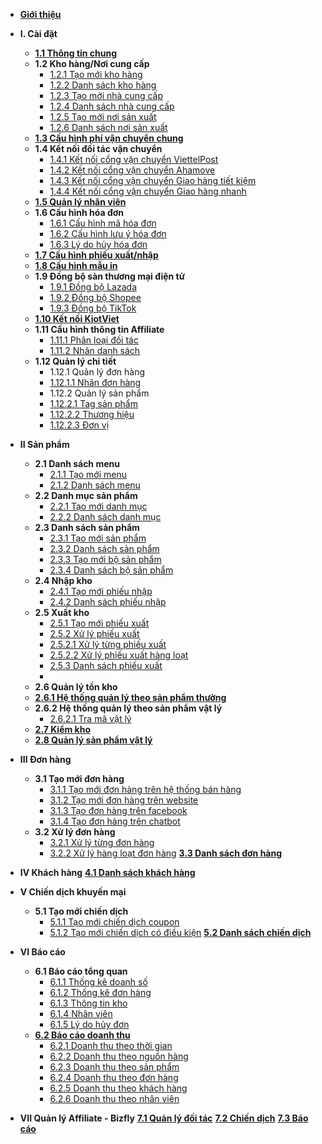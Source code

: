 - [**Giới thiệu**](eshop/README.md)

- **I. Cài đặt**
    -	[**1.1 Thông tin chung**](eshop/thongtinchung.md)
	-	**1.2 Kho hàng/Nơi cung cấp**
	     - [1.2.1 Tạo mới kho hàng](eshop/taokhohang.md)
		 - [1.2.2 Danh sách kho hàng](eshop/danhsachkhohang.md)
		 - [1.2.3 Tạo mới nhà cung cấp](eshop/taonhacungcap.md)
		 - [1.2.4 Danh sách nhà cung cấp](eshop/danhsachnhacungcap.md)
		 - [1.2.5 Tạo mới nơi sản xuất](eshop/taomoinoisanxuat.md)
		 - [1.2.6 Danh sách nơi sản xuất](eshop/danhsachnoisanxuat.md)
	-	[**1.3 Cấu hình phí vận chuyển chung**](eshop/cauhinhphivanchuyenchung.md)
	-	**1.4 Kết nối đối tác vận chuyển**
	     - [1.4.1 Kết nối cổng vận chuyển ViettelPost](eshop/ketnoiviettelpost.md)
		 - [1.4.2 Kết nối cổng vận chuyển Ahamove](eshop/ketnoiahamove.md)
		 - [1.4.3 Kết nối cổng vận chuyển Giao hàng tiết kiệm](eshop/ketnoightk.md)
		 - [1.4.4 Kết nối cổng vận chuyển Giao hàng nhanh](eshop/ketnoighn.md)
	-	[**1.5 Quản lý nhân viên**](eshop/quanlynhanvien.md)	
	-	**1.6 Cấu hình hóa đơn**
	     - [1.6.1 Cấu hình mã hóa đơn](eshop/cauhinhmahoadon.md)
		 - [1.6.2 Cấu hình lưu ý hóa đơn](eshop/luuyhoadon.md)
		 - [1.6.3 Lý do hủy hóa đơn](eshop/cauhinhlydohuydon.md)
	-	[**1.7 Cấu hình phiếu xuất/nhập**](eshop/cauhinhxuatnhap.md)
	-	[**1.8 Cấu hình mẫu in**](eshop/cauhinhmauin.md)
	-	**1.9 Đồng bộ sàn thương mại điện tử**
		- [1.9.1 Đồng bộ Lazada](eshop/dongbolazada.md)
		- [1.9.2 Đồng bộ Shopee](eshop/dongboshopee.md)
		- [1.9.3 Đồng bộ TikTok](eshop/dongbotiktok.md)
	-	[**1.10 Kết nối KiotViet**](eshop/ketnoikiotviet.md)
	-	**1.11 Cấu hình thông tin Affiliate**
		- [1.11.1 Phân loại đối tác](eshop/cauhinhphanloaidoitac.md)
		- [1.11.2 Nhãn danh sách](eshop/cauhinhnhandanhsach.md)
	-	**1.12 Quản lý chi tiết**
		 - 1.12.1 Quản lý đơn hàng
		 - [1.12.1.1 Nhãn đơn hàng](eshop/nhandonhang.md)
		 - 1.12.2 Quản lý sản phẩm
		 - [1.12.2.1 Tag sản phẩm](eshop/tagsanpham.md)
		 - [1.12.2.2 Thương hiệu](eshop/thuonghieusanpham.md)
		 - [1.12.2.3 Đơn vị](eshop/donvisanpham.md)
- **II Sản phẩm**   
    -	**2.1 Danh sách menu**
	     - [2.1.1 Tạo mới menu](eshop/taomenu.md)
		 - [2.1.2 Danh sách menu](eshop/danhsachmenu.md) 
    -	**2.2 Danh mục sản phẩm**
	     - [2.2.1 Tạo mới danh mục](eshop/taodanhmuc.md)
		 - [2.2.2 Danh sách danh mục](eshop/danhsachdanhmuc.md)
    -	 **2.3 Danh sách sản phẩm**
	     - [2.3.1 Tạo mới sản phẩm](eshop/taosanpham.md)
		 - [2.3.2 Danh sách sản phẩm](eshop/danhsachsanpham.md)
		 - [2.3.3 Tạo mới bộ sản phẩm](eshop/taobosanpham.md)
		 - [2.3.4 Danh sách bộ sản phẩm](eshop/danhsachbosanpham.md)     
    -	**2.4 Nhập kho**
         - [2.4.1 Tạo mới phiếu nhập](eshop/taophieunhap.md)
		 - [2.4.2 Danh sách phiếu nhập](eshop/danhsachphieunhap.md)
    -	**2.5 Xuất kho**
	     - [2.5.1 Tạo mới phiếu xuất](eshop/taophieuxuat.md)
		 -	[2.5.2 Xử lý phiếu xuất](eshop/xulyphieuxuat.md)
		 - [2.5.2.1 Xử lý từng phiếu xuất](eshop/xulytungphieuxuat.md)
		 - [2.5.2.2 Xử lý phiếu xuất hàng loạt](eshop/xulyhangloatphieuxuat.md)
		 - [2.5.3 Danh sách phiếu xuất](eshop/danhsachphieuxuat.md)
		-
	 -	**2.6 Quản lý tồn kho**
	-	[**2.6.1 Hệ thống quản lý theo sản phẩm thường**](eshop/quanlytonkho.md)
	- 	**2.6.2 Hệ thống quản lý theo sản phẩm vật lý**
		- [2.6.2.1 Tra mã vật lý](eshop/tramavatly.md)
	-	[**2.7 Kiểm kho**](eshop/kiemkho.md)
	-	[**2.8 Quản lý sản phẩm vật lý**](eshop/sanphamvatly.md)
- **III Đơn hàng**
    -   **3.1 Tạo mới đơn hàng**
	     - [3.1.1 Tạo mới đơn hàng trên hệ thống bán hàng](eshop/taodonhangtrenhethong.md)
	     - [3.1.2 Tạo mới đơn hàng trên website](eshop/taodontrenwebsite.md)
		 - [3.1.3 Tạo đơn hàng trên facebook](eshop/taodonhangquamess.md)
		 - [3.1.4 Tạo đơn hàng trên chatbot](eshop/taodonhangchatbot.md)
	-   **3.2 Xử lý đơn hàng**
		-  [3.2.1 Xử lý từng đơn hàng](eshop/xulytungdonhang.md)
		-  [3.2.2 Xử lý hàng loạt đơn hàng](eshop/xulyhangloatdonhang.md)
	[**3.3 Danh sách đơn hàng**](eshop/danhsachdonhang.md)
- **IV Khách hàng**
    [**4.1 Danh sách khách hàng**](eshop/danhsachkhachhang.md)  
- **V Chiến dịch khuyến mại**           
	-	**5.1 Tạo mới chiến dịch**
	     - [5.1.1 Tạo mới chiến dịch coupon](eshop/taochiendichcoupon.md)
	     - [5.1.2 Tạo mới chiến dịch có điều kiện](eshop/taochiendichcodieukien.md)
	[**5.2 Danh sách chiến dịch**](eshop/danhsachchiendich.md)
- **VI Báo cáo**
    -	**6.1 Báo cáo tổng quan**
         - [6.1.1 Thống kê doanh số](eshop/thongkedoanhso.md)
	     - [6.1.2 Thống kê đơn hàng](eshop/thongkedonhang.md)
	     - [6.1.3 Thông tin kho](eshop/thongtinkho.md)
	     - [6.1.4 Nhân viên](eshop/nhanvien.md)
	     - [6.1.5 Lý do hủy đơn](eshop/lydohuydon.md)
    -	[**6.2 Báo cáo doanh thu**](eshop/baocaodoanhthu.md)
         - [6.2.1 Doanh thu theo thời gian](eshop/doanhthuthoigian.md)
	     - [6.2.2 Doanh thu theo nguồn hàng](eshop/doanhthunguonhang.md)
	     - [6.2.3 Doanh thu theo sản phẩm](eshop/doanhthusanpham.md)
	     - [6.2.4 Doanh thu theo đơn hàng](eshop/doanhthudonhang.md)
	     - [6.2.5 Doanh thu theo khách hàng](eshop/doanhthukhachhang.md)	
         - [6.2.6 Doanh thu theo nhân viên](eshop/doanhthunhanvien.md)		 
- **VII Quản lý Affiliate - Bizfly**
	[**7.1 Quản lý đối tác**](eshop/quanlydoitac.md)
	[**7.2 Chiến dịch**](eshop/chiendich.md)
	[**7.3 Báo cáo**](eshop/baocaoaffiliate.md)		
     	
      
     